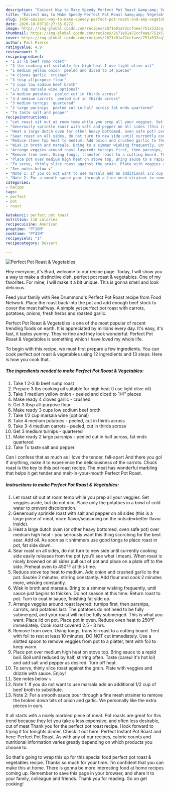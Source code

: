 ```yaml
---
description: "Easiest Way to Make Speedy Perfect Pot Roast &amp;amp; Vegetables"
title: "Easiest Way to Make Speedy Perfect Pot Roast &amp;amp; Vegetables"
slug: 1456-easiest-way-to-make-speedy-perfect-pot-roast-and-amp-vegetables
date: 2020-10-03T18:27:35.627Z
image: https://img-global.cpcdn.com/recipes/2671e01a72ccfaee/751x532cq70/perfect-pot-roast-vegetables-recipe-main-photo.jpg
thumbnail: https://img-global.cpcdn.com/recipes/2671e01a72ccfaee/751x532cq70/perfect-pot-roast-vegetables-recipe-main-photo.jpg
cover: https://img-global.cpcdn.com/recipes/2671e01a72ccfaee/751x532cq70/perfect-pot-roast-vegetables-recipe-main-photo.jpg
author: Paul Pierce
ratingvalue: 4.9
reviewcount: 5
recipeingredient:
- "1 23 lb beef rump roast"
- "3 tbs cooking oil suitable for high heat I use light olive oil"
- "1 medium yellow onion  peeled and diced to 14 pieces"
- "4 cloves garlic  crushed"
- "3 tbsp allpurpose flour"
- "3 cups low sodium beef broth"
- "1/2 cup marsala wine optional"
- "4 medium potatoes  peeled cut in thirds across"
- "3-4 medium carrots  peeled cut in thirds across"
- "3 medium turnips  quartered"
- "2 large parsnips  peeled cut in half across fat ends quartered"
- "To taste salt and pepper"
recipeinstructions:
- "Let roast sit out at room temp while you prep all your veggies. Set veggies aside, but do not mix. Place only the potatoes in a bowl of cold water to prevent discoloration."
- "Generously sprinkle roast with salt and pepper on all sides (this is a large piece of meat, more flavor/seasoning on the outside=better flavor inside)."
- "Heat a large dutch oven (or other heavy bottomed, oven safe pot) over medium high heat - you seriously want this thing scorching for the best sear. Add oil. As soon as it shimmers use good tongs to place roast in pot, fat side down."
- "Sear roast on all sides, do not turn to new side until currently cooking side easily releases from the pot (you&#39;ll see what I mean). When roast is nicely browned on all sides pull out of pot and place on a plate off to the side. Preheat oven to 450°F at this time."
- "Reduce stove top heat to medium. Add onion and crushed garlic to the pot. Sautée 2 minutes, stirring constantly. Add flour and cook 2 minutes more, wisking constantly."
- "Wisk in broth and marsala. Bring to a simmer wisking frequently, until sauce just begins to thicken. Do not season at this time. Return roast to pot. Turn to coat in sauce, finishing fat side up."
- "Arrange veggies around roast layered: turnips first, then parsnips, carrots, and potatoes last. The potatoes do not need to be fully submerged, and your roast will not be fully submerged. This is what you want. Place lid on pot. Place pot in oven. Reduce oven heat to 250°F immediately. Cook roast covered 2.5 - 3 hrs."
- "Remove from oven. Using tongs, transfer roast to a cutting board. Tent with foil to rest at least 10 minutes, DO NOT cut immediately. Use a slotted spoon to remove veggies from pot to a platter, tent with foil to keep warm."
- "Place pot over medium high heat on stove top. Bring sauce to a rapid boil. Boil until reduced by half, stirring often. Taste (careul it&#39;s hot lol) and add salt and pepper as desired. Turn off heat."
- "To serve, thinly slice roast against the grain. Plate with veggies and drizzle with sauce. Enjoy!"
- "See notes below ⤵"
- "Note 1: If you do not want to use marsala add an additional 1/2 cup of beef broth to substitute."
- "Note 2: For a smooth sauce pour through a fine mesh strainer to remove the broken down bits of onion and garlic. We personally like the extra pieces in ours."
categories:
- Recipe
tags:
- perfect
- pot
- roast

katakunci: perfect pot roast 
nutrition: 118 calories
recipecuisine: American
preptime: "PT18M"
cooktime: "PT42M"
recipeyield: "1"
recipecategory: Dessert

---
```



![Perfect Pot Roast &amp; Vegetables](https://img-global.cpcdn.com/recipes/2671e01a72ccfaee/751x532cq70/perfect-pot-roast-vegetables-recipe-main-photo.jpg)

Hey everyone, it's Brad, welcome to our recipe page. Today, I will show you a way to make a distinctive dish, perfect pot roast &amp; vegetables. One of my favorites. For mine, I will make it a bit unique. This is gonna smell and look delicious.

Feed your family with Ree Drummond&#39;s Perfect Pot Roast recipe from Food Network. Place the roast back into the pot and add enough beef stock to cover the meat halfway. A simple yet perfect pot roast with carrots, potatoes, onions, fresh herbs and roasted garlic.

Perfect Pot Roast &amp; Vegetables is one of the most popular of recent trending foods on earth. It is appreciated by millions every day. It's easy, it's fast, it tastes yummy. They're fine and they look wonderful. Perfect Pot Roast &amp; Vegetables is something which I have loved my whole life.


To begin with this recipe, we must first prepare a few ingredients. You can cook perfect pot roast &amp; vegetables using 12 ingredients and 13 steps. Here is how you cook that.

<!--inarticleads1-->

##### The ingredients needed to make Perfect Pot Roast &amp; Vegetables:

1. Take 1 2-3 lb beef rump roast
1. Prepare 3 tbs cooking oil suitable for high heat (I use light olive oil)
1. Take 1 medium yellow onion - peeled and diced to 1/4&#34; pieces
1. Make ready 4 cloves garlic - crushed
1. Get 3 tbsp all-purpose flour
1. Make ready 3 cups low sodium beef broth
1. Take 1/2 cup marsala wine (optional)
1. Take 4 medium potatoes - peeled, cut in thirds across
1. Take 3-4 medium carrots - peeled, cut in thirds across
1. Get 3 medium turnips - quartered
1. Make ready 2 large parsnips - peeled cut in half across, fat ends quartered
1. Take To taste salt and pepper


Can I confess that as much as I love the tender, fall-apart And there you go! If anything, make it to experience the deliciousness of the carrots. Chuck roast is the key to this pot roast recipe. The meat has wonderful marbling that helps it get tender and melt-in-your-mouth Perfect Pot Roast. 

<!--inarticleads2-->

##### Instructions to make Perfect Pot Roast &amp; Vegetables:

1. Let roast sit out at room temp while you prep all your veggies. Set veggies aside, but do not mix. Place only the potatoes in a bowl of cold water to prevent discoloration.
1. Generously sprinkle roast with salt and pepper on all sides (this is a large piece of meat, more flavor/seasoning on the outside=better flavor inside).
1. Heat a large dutch oven (or other heavy bottomed, oven safe pot) over medium high heat - you seriously want this thing scorching for the best sear. Add oil. As soon as it shimmers use good tongs to place roast in pot, fat side down.
1. Sear roast on all sides, do not turn to new side until currently cooking side easily releases from the pot (you&#39;ll see what I mean). When roast is nicely browned on all sides pull out of pot and place on a plate off to the side. Preheat oven to 450°F at this time.
1. Reduce stove top heat to medium. Add onion and crushed garlic to the pot. Sautée 2 minutes, stirring constantly. Add flour and cook 2 minutes more, wisking constantly.
1. Wisk in broth and marsala. Bring to a simmer wisking frequently, until sauce just begins to thicken. Do not season at this time. Return roast to pot. Turn to coat in sauce, finishing fat side up.
1. Arrange veggies around roast layered: turnips first, then parsnips, carrots, and potatoes last. The potatoes do not need to be fully submerged, and your roast will not be fully submerged. This is what you want. Place lid on pot. Place pot in oven. Reduce oven heat to 250°F immediately. Cook roast covered 2.5 - 3 hrs.
1. Remove from oven. Using tongs, transfer roast to a cutting board. Tent with foil to rest at least 10 minutes, DO NOT cut immediately. Use a slotted spoon to remove veggies from pot to a platter, tent with foil to keep warm.
1. Place pot over medium high heat on stove top. Bring sauce to a rapid boil. Boil until reduced by half, stirring often. Taste (careul it&#39;s hot lol) and add salt and pepper as desired. Turn off heat.
1. To serve, thinly slice roast against the grain. Plate with veggies and drizzle with sauce. Enjoy!
1. See notes below ⤵
1. Note 1: If you do not want to use marsala add an additional 1/2 cup of beef broth to substitute.
1. Note 2: For a smooth sauce pour through a fine mesh strainer to remove the broken down bits of onion and garlic. We personally like the extra pieces in ours.


It all starts with a nicely marbled piece of meat. Pot roasts are great for this trend because they let you take a less expensive, and often less desirable, cut of meat Thank you for the perfect pot roast recipe. I look forward to trying it for tonights dinner. Check it out here: Perfect Instant Pot Roast and here: Perfect Pot Roast. As with any of our recipes, calorie counts and nutritional information varies greatly depending on which products you choose to. 

So that's going to wrap this up for this special food perfect pot roast &amp; vegetables recipe. Thanks so much for your time. I'm confident that you can make this at home. There is gonna be more interesting food at home recipes coming up. Remember to save this page in your browser, and share it to your family, colleague and friends. Thank you for reading. Go on get cooking!
